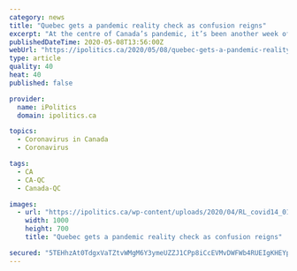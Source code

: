 ```yaml
---
category: news
title: "Quebec gets a pandemic reality check as confusion reigns"
excerpt: "At the centre of Canada’s pandemic, it’s been another week of chaos and confusion. As Quebec struggles to control an expanding epidemic that is sweeping through Montreal neighbourhoods and threatens to overwhelm the city’s hospitals,"
publishedDateTime: 2020-05-08T13:56:00Z
webUrl: "https://ipolitics.ca/2020/05/08/quebec-gets-a-pandemic-reality-check-as-confusion-reigns/"
type: article
quality: 40
heat: 40
published: false

provider:
  name: iPolitics
  domain: ipolitics.ca

topics:
  - Coronavirus in Canada
  - Coronavirus

tags:
  - CA
  - CA-QC
  - Canada-QC

images:
  - url: "https://ipolitics.ca/wp-content/uploads/2020/04/RL_covid14_01-scaled-e1588944335672.jpg"
    width: 1000
    height: 700
    title: "Quebec gets a pandemic reality check as confusion reigns"

secured: "5TEHhzAt0TdgxVaTZtvWMgM6Y3ymeUZZJ1CPp8iCcEVMvDWFWb4RUEIgKHEYpKHsmyJXGrxkx+X9qjzhV0Dv60Jqk2GqK3Dgc5MkvaE77OSzXK4GPYnPXffhPfRWccONIKpJDhI1gFsz9PArZPxlsKiqiOHa0P/FuKynldk0xEqxqvKTrQ7Bw1Vb0DTvoD7GVMs+r/lCjfRsl24GRNW8UukvSZnOwsXtQS9noh5tuHpOCRrdcqZ25Z/llrzQpzxqiOikttdhhhaEbXRHpZJ1aTWnYYsuWa1a2XhZ9ksdEkRqF3uFrWVuqMSPJn7H8rFk;Hez5zofSIa96f2W5+LDTLA=="
---
```


